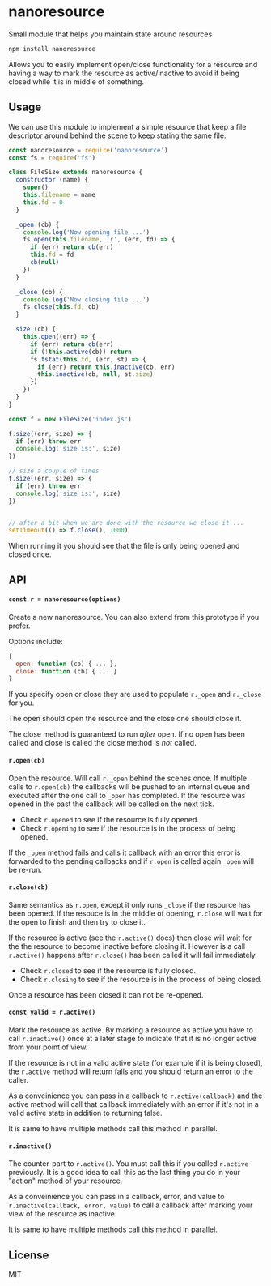 # nanoresource

Small module that helps you maintain state around resources

```sh
npm install nanoresource
```

Allows you to easily implement open/close functionality for a resource
and having a way to mark the resource as active/inactive to avoid it being closed
while it is in middle of something.

## Usage

We can use this module to implement a simple resource that keep a file descriptor
around behind the scene to keep stating the same file.

```js
const nanoresource = require('nanoresource')
const fs = require('fs')

class FileSize extends nanoresource {
  constructor (name) {
    super()
    this.filename = name
    this.fd = 0
  }

  _open (cb) {
    console.log('Now opening file ...')
    fs.open(this.filename, 'r', (err, fd) => {
      if (err) return cb(err)
      this.fd = fd
      cb(null)
    })
  }

  _close (cb) {
    console.log('Now closing file ...')
    fs.close(this.fd, cb)
  }

  size (cb) {
    this.open((err) => {
      if (err) return cb(err)
      if (!this.active(cb)) return
      fs.fstat(this.fd, (err, st) => {
        if (err) return this.inactive(cb, err)
        this.inactive(cb, null, st.size)
      })
    })
  }
}

const f = new FileSize('index.js')

f.size((err, size) => {
  if (err) throw err
  console.log('size is:', size)
})

// size a couple of times
f.size((err, size) => {
  if (err) throw err
  console.log('size is:', size)
})


// after a bit when we are done with the resource we close it ...
setTimeout(() => f.close(), 1000)
```

When running it you should see that the file is only being opened and closed
once.

## API

#### `const r = nanoresource(options)`

Create a new nanoresource. You can also extend from this prototype if you prefer.

Options include:

```js
{
  open: function (cb) { ... },
  close: function (cb) { ... }
}
```

If you specify open or close they are used to populate `r._open` and `r._close` for you.

The open should open the resource and the close one should close it.

The close method is guaranteed to run *after* open. If no open has been called and close is called the close method is *not* called.

#### `r.open(cb)`

Open the resource. Will call `r._open` behind the scenes once. If multiple calls to `r.open(cb)` the callbacks will be pushed to an internal queue and executed after the one call to `_open` has completed. If the resource was opened in the past the callback will be called on the next tick.

* Check `r.opened` to see if the resource is fully opened.
* Check `r.opening` to see if the resource is in the process of being opened.

If the `_open` method fails and calls it callback with an error this error is forwarded to the pending callbacks and if `r.open` is called again `_open` will be re-run.

#### `r.close(cb)`

Same semantics as `r.open`, except it only runs `_close` if the resource has been opened. If the resouce is in the middle of opening, `r.close` will wait for the open to finish and then try to close it.

If the resource is active (see the `r.active()` docs) then close will wait for the the resource to become inactive before closing it. However is a call `r.active()` happens after `r.close()` has been called it will fail immediately.

* Check `r.closed` to see if the resource is fully closed.
* Check `r.closing` to see if the resource is in the process of being closed.

Once a resource has been closed it can not be re-opened.

#### `const valid = r.active()`

Mark the resource as active. By marking a resource as active you have to call `r.inactive()` once at a later stage to indicate that it is no longer active from your point of view.

If the resource is not in a valid active state (for example if it is being closed), the `r.active` method will return falls and you should return an error to the caller.

As a conveinience you can pass in a callback to `r.active(callback)` and the active method will call that callback immediately with an error if it's not in a valid active state in addition to returning false.

It is same to have multiple methods call this method in parallel.

#### `r.inactive()`

The counter-part to `r.active()`. You must call this if you called `r.active` previously. It is a good idea to call this as the last thing you do in your "action" method of your resource.

As a conveinience you can pass in a callback, error, and value to `r.inactive(callback, error, value)` to call a callback after marking your view of the resource as inactive.

It is same to have multiple methods call this method in parallel.

## License

MIT
